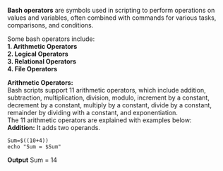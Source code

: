 **Bash operators** are symbols used in scripting to perform operations on values and variables, often combined with commands for various tasks, comparisons, and conditions.

Some bash operators include: <br>
**1. Arithmetic Operators** <br>
**2. Logical Operators** <br>
**3. Relational Operators** <br>
**4. File Operators**

**Arithmetic Operators:** <br>
   Bash scripts support 11 arithmetic operators, which include addition, subtraction, multiplication, division, modulo, increment by a constant, decrement by a constant, multiply by a constant, divide by a constant, remainder by dividing with a constant, and exponentiation. <br>
   The 11 arithmetic operators are explained with examples below: <br>
   **Addition:** It adds two operands. <br>
   ```
   Sum=$((10+4))  
   echo "Sum = $Sum"
   ```
   **Output**
   Sum = 14
